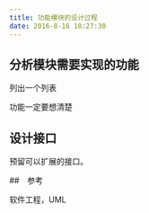 ```yaml
---
title: 功能模块的设计过程
date: 2016-8-16 18:27:30
---
```


## 分析模块需要实现的功能

列出一个列表

功能一定要想清楚

## 设计接口

预留可以扩展的接口。

##　参考

软件工程，UML